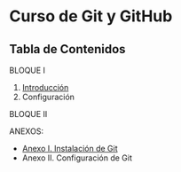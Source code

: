 # Curso de Git y GitHub

## Tabla de Contenidos

BLOQUE I

01. [Introducción](/01_introduccion.md)
02. Configuración

BLOQUE II



ANEXOS:

* [Anexo I. Instalación de Git](/anexos/anexo_i.md)
* Anexo II. Configuración de Git
